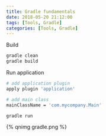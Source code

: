 ```yaml
---
title: Gradle fundamentals
date: 2018-05-20 21:12:00
tags: [Tools, Gradle]
categories: [Tools, Gradle]
---
```


Build
```bash
gradle clean
gradle build
```

Run application
```bash
# add application plugin
apply plugin 'application'

# add main class
mainClassName = 'com.mycompany.Main'

gradle run

```
{% qnimg gradle.png %}

